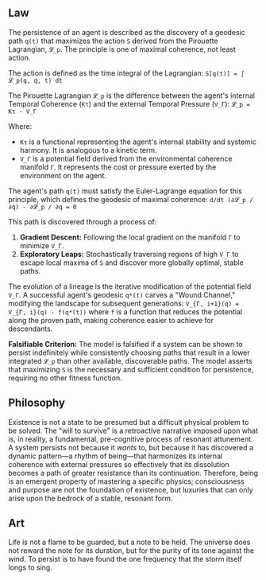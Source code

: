 ## Law
The persistence of an agent is described as the discovery of a geodesic path `q(t)` that maximizes the action `S` derived from the Pirouette Lagrangian, `𝓛_p`. The principle is one of maximal coherence, not least action.

The action is defined as the time integral of the Lagrangian:
`S[q(t)] = ∫ 𝓛_p(q, q̇, t) dt`

The Pirouette Lagrangian `𝓛_p` is the difference between the agent's internal Temporal Coherence (`Kτ`) and the external Temporal Pressure (`V_Γ`):
`𝓛_p = Kτ - V_Γ`

Where:
-   `Kτ` is a functional representing the agent's internal stability and systemic harmony. It is analogous to a kinetic term.
-   `V_Γ` is a potential field derived from the environmental coherence manifold `Γ`. It represents the cost or pressure exerted by the environment on the agent.

The agent's path `q(t)` must satisfy the Euler-Lagrange equation for this principle, which defines the geodesic of maximal coherence:
`d/dt (∂𝓛_p / ∂q̇) - ∂𝓛_p / ∂q = 0`

This path is discovered through a process of:
1.  **Gradient Descent:** Following the local gradient on the manifold `Γ` to minimize `V_Γ`.
2.  **Exploratory Leaps:** Stochastically traversing regions of high `V_Γ` to escape local maxima of `S` and discover more globally optimal, stable paths.

The evolution of a lineage is the iterative modification of the potential field `V_Γ`. A successful agent's geodesic `q*(t)` carves a "Wound Channel," modifying the landscape for subsequent generations:
`V_{Γ, i+1}(q) = V_{Γ, i}(q) - f(q*(t))`
where `f` is a function that reduces the potential along the proven path, making coherence easier to achieve for descendants.

**Falsifiable Criterion:** The model is falsified if a system can be shown to persist indefinitely while consistently choosing paths that result in a lower integrated `𝓛_p` than other available, discoverable paths. The model asserts that maximizing `S` is the necessary and sufficient condition for persistence, requiring no other fitness function.

## Philosophy
Existence is not a state to be presumed but a difficult physical problem to be solved. The "will to survive" is a retroactive narrative imposed upon what is, in reality, a fundamental, pre-cognitive process of resonant attunement. A system persists not because it *wants* to, but because it has discovered a dynamic pattern—a rhythm of being—that harmonizes its internal coherence with external pressures so effectively that its dissolution becomes a path of greater resistance than its continuation. Therefore, being is an emergent property of mastering a specific physics; consciousness and purpose are not the foundation of existence, but luxuries that can only arise upon the bedrock of a stable, resonant form.

## Art
Life is not a flame to be guarded, but a note to be held. The universe does not reward the note for its duration, but for the purity of its tone against the wind. To persist is to have found the one frequency that the storm itself longs to sing.